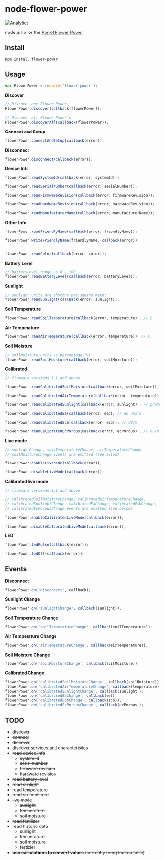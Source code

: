 node-flower-power
=================

[![Analytics](https://ga-beacon.appspot.com/UA-56089547-1/sandeepmistry/node-flower-power?pixel)](https://github.com/igrigorik/ga-beacon)

node.js lib for the [Parrot Flower Power](http://www.parrot.com/usa/products/flower-power/)


Install
-------

```sh
npm install flower-power
```

Usage
-----

```javascript
var FlowerPower = require('flower-power');
```

__Discover__

```javascript
// Discover one Flower Power
FlowerPower.discover(callback(flowerPower));

// Discover all Flower Power's
FlowerPower.discoverAll(callback(flowerPower));
```

__Connect and Setup__

```javascript
flowerPower.connectAndSetup(callback(error));
```

__Disconnect__

```javascript
flowerPower.disconnect(callback(error));
```

__Device Info__

```javascript
flowerPower.readSystemId(callback(error, systemId));

flowerPower.readSerialNumber(callback(error, serialNumber));

flowerPower.readFirmwareRevision(callback(error, firmwareRevision));

flowerPower.readHardwareRevision(callback(error, hardwareRevision));

flowerPower.readManufacturerName(callback(error, manufacturerName));
```

__Other Info__

```javascript
flowerPower.readFriendlyName(callback(error, friendlyName));

flowerPower.writeFriendlyName(friendlyName, callback(error));


flowerPower.readColor(callback(error, color));
```

__Battery Level__

```javascript
// batteryLevel range is 0 - 100
flowerPower.readBatteryLevel(callback(error, batteryLevel));
```

__Sunlight__

```javascript
// sunlight units are photons per square meter
flowerPower.readSunlight(callback(error, sunlight));
```

__Soil Temperature__

```javascript
flowerPower.readSoilTemperature(callback(error, temperature)); // C
```

__Air Temperature__

```javascript
flowerPower.readAirTemperature(callback(error, temperature)); // C
```

__Soil Moisture__

```javascript
// soilMoisture units is percentage (%)
flowerPower.readSoilMoisture(callback(error, soilMoisture));
```

__Calibrated__

```javascript
// firmware versions 1.1 and above

flowerPower.readCalibratedSoilMoisture(callback(error, soilMoisture)); // %

flowerPower.readCalibratedAirTemperature(callback(error, temperature)); // C

flowerPower.readCalibratedSunlight(callback(error, sunlight)); // photons per square meter (mol/m²/d)

flowerPower.readCalibratedEa(callback(error, ea)); // no units

flowerPower.readCalibratedEcb(callback(error, ecb)); // dS/m

flowerPower.readCalibratedEcPorous(callback(error, ecPorous)); // dS/m
```

__Live mode__

```javascript
// sunlightChange, soilTemperatureChange, airTemperatureChange,
// soilMoistureChange events are emitted (see below)

flowerPower.enableLiveMode(callback(error));

flowerPower.disableLiveMode(callback(error));
```

__Calibrated live mode__

```javascript
// firmware versions 1.1 and above

// calibratedSoilMoistureChange, calibratedAirTemperatureChange,
// calibratedSunlightChange, calibratedEaChange, calibratedEcbChange,
// calibratedEcPorousChange events are emitted (see below)

flowerPower.enableCalibratedLiveMode(callback(error));

flowerPower.disableCalibratedLiveMode(callback(error));
```

__LED__

```javascript
flowerPower.ledPulse(callback(error));

flowerPower.ledOff(callback(error));
```

Events
------

__Disconnect__

```javascript
flowerPower.on('disconnect', callback);
```

__Sunlight Change__

```javascript
flowerPower.on('sunlightChange', callback(sunlight));
```

__Soil Temperature Change__

```javascript
flowerPower.on('soilTemperatureChange', callback(soilTemperature));
```

__Air Temperature Change__

```javascript
flowerPower.on('airTemperatureChange', callback(airTemperature));
```

__Soil Moisture Change__

```javascript
flowerPower.on('soilMoistureChange', callback(soilMoisture));
```

__Calibrated Change__
```javascript
flowerPower.on('calibratedSoilMoistureChange', callback(soilMoisture));
flowerPower.on('calibratedAirTemperatureChange', callback(temperature));
flowerPower.on('calibratedSunlightChange', callback(sunlight));
flowerPower.on('calibratedEaChange', callback(ea));
flowerPower.on('calibratedEcbChange', callback(ecb));
flowerPower.on('calibratedEcPorousChange', callback(ecPorous));
```


TODO
----

  * ~~discover~~
  * ~~connect~~
  * ~~discover~~
  * ~~discover services and characteristics~~
  * ~~read device info~~
    * ~~system id~~
    * ~~serial number~~
    * ~~firmware revision~~
    * ~~hardware revision~~
  * ~~read battery level~~
  * ~~read sunlight~~
  * ~~read temperature~~
  * ~~read soil moisture~~
  * ~~live mode~~
    * ~~sunlight~~
    * ~~temperature~~
    * ~~soil moisture~~
  * ~~read fertilizer~~
  * read historic data
    * sunlight
    * temperature
    * soil moisture
    * fertizler
  * ~~__use calculations to convert values__ (currently using lookup table)~~


